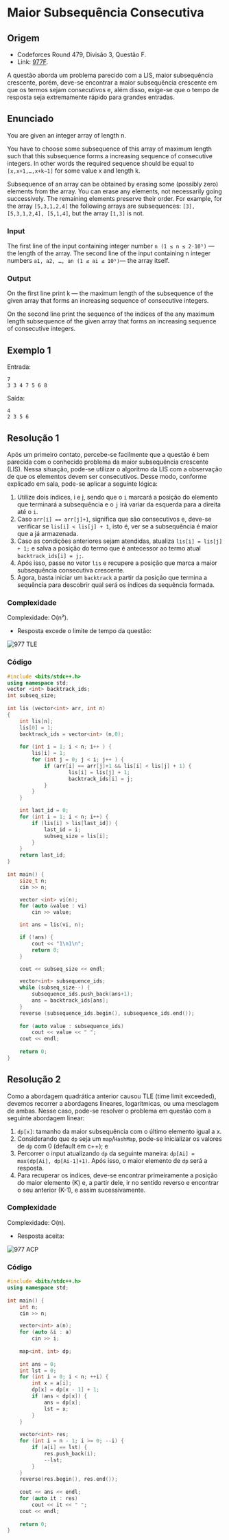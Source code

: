 # Maior Subsequência Consecutiva

## Origem

*   Codeforces Round 479, Divisão 3, Questão F.
*   Link: [977F](https://codeforces.com/contest/977/problem/F).

A questão aborda um problema parecido com a LIS, maior subsequência crescente, porém, deve-se encontrar a maior subsequência crescente em que os termos sejam consecutivos e, além disso, exige-se que o tempo de resposta seja extremamente rápido para grandes entradas.

## Enunciado 

You are given an integer array of length n.

You have to choose some subsequence of this array of maximum length such that this subsequence forms a increasing sequence of consecutive integers. In other words the required sequence should be equal to `[x,x+1,…,x+k−1]` for some value x and length k.

Subsequence of an array can be obtained by erasing some (possibly zero) elements from the array. You can erase any elements, not necessarily going successively. The remaining elements preserve their order. For example, for the array `[5,3,1,2,4]` the following arrays are subsequences: `[3], [5,3,1,2,4], [5,1,4]`, but the array `[1,3]` is not.
 
 
### Input

The first line of the input containing integer number `n (1 ≤ n ≤ 2⋅10⁵)` — the length of the array. The second line of the input containing n integer numbers `a1, a2, …, an (1 ≤ ai ≤ 10⁹)`— the array itself.

### Output 

On the first line print k — the maximum length of the subsequence of the given array that forms an increasing sequence of consecutive integers.

On the second line print the sequence of the indices of the any maximum length subsequence of the given array that forms an increasing sequence of consecutive integers.

## Exemplo 1

Entrada:
```
7
3 3 4 7 5 6 8
```

Saída:
```
4
2 3 5 6 
```

## Resolução 1

Após um primeiro contato, percebe-se facilmente que a questão é bem parecida com o conhecido problema da maior subsequência crescente (LIS). Nessa situação, pode-se utilizar o algoritmo da LIS com a observação de que os elementos devem ser consecutivos. Desse modo, conforme explicado em sala, pode-se aplicar a seguinte lógica:

1. Utilize dois índices, i e j, sendo que o `i` marcará a posição do elemento que terminará a subsequência e o `j` irá variar da esquerda para a direita até o `i`.
2. Caso `arr[i] == arr[j]+1`, significa que são consecutivos e, deve-se verificar se `lis[i] < lis[j] + 1`, isto é, ver se a subsequência é maior que a já armazenada.
3. Caso as condições anteriores sejam atendidas, atualiza `lis[i] = lis[j] + 1;` e salva a posição do termo que é antecessor ao termo atual `backtrack_ids[i] = j;`.
4. Após isso, passe no vetor `lis` e recupere a posição que marca a maior subsequência consecutiva crescente.
5. Agora, basta iniciar um `backtrack` a partir da posição que termina a sequência para descobrir qual será os índices da sequência formada.

### Complexidade

Complexidade: O(n²).

* Resposta excede o limite de tempo da questão:

![977 TLE](img/977F_TLE.jpg)

### Código

```cpp
#include <bits/stdc++.h>
using namespace std;
vector <int> backtrack_ids;
int subseq_size;
 
int lis (vector<int> arr, int n)  
{  
    int lis[n];
    lis[0] = 1;
    backtrack_ids = vector<int> (n,0);  
  
    for (int i = 1; i < n; i++ ) { 
        lis[i] = 1; 
        for (int j = 0; j < i; j++ ) {
            if (arr[i] == arr[j]+1 && lis[i] < lis[j] + 1) {
                    lis[i] = lis[j] + 1;
                    backtrack_ids[i] = j;            
            }
        }   
    }

    int last_id = 0;
    for (int i = 1; i < n; i++) {
        if (lis[i] > lis[last_id]) {
            last_id = i;
            subseq_size = lis[i];
        }
    }
    return last_id;
} 
 
int main() {
    size_t n;
    cin >> n;

    vector <int> vi(n);
    for (auto &value : vi)
        cin >> value;

    int ans = lis(vi, n);

    if (!ans) {
        cout << "1\n1\n";
        return 0;
    }

    cout << subseq_size << endl;

    vector<int> subsequence_ids;
    while (subseq_size--) {
        subsequence_ids.push_back(ans+1);
        ans = backtrack_ids[ans];
    }
    reverse (subsequence_ids.begin(), subsequence_ids.end());
 
    for (auto value : subsequence_ids)
        cout << value << " ";
    cout << endl;
    
    return 0;
}
```

## Resolução 2

Como a abordagem quadrática anterior causou TLE (time limit exceeded), devemos recorrer a abordagens lineares, logarítmicas, ou uma mesclagem de ambas. Nesse caso, pode-se resolver o problema em questão com a seguinte abordagem linear:

1. `dp[x]`: tamanho da maior subsequência com o último elemento igual a x.
2. Considerando que `dp` seja um `map`/`HashMap`, pode-se inicializar os valores de `dp` com 0 (default em c++); e
3. Percorrer o input atualizando `dp` da seguinte maneira: `dp[Ai] = max(dp[Ai], dp[Ai-1]+1)`. Após isso, o maior elemento de `dp` será a resposta.
4. Para recuperar os índices, deve-se encontrar primeiramente a posição do maior elemento (K) e, a partir dele, ir no sentido reverso e encontrar o seu anterior (K-1), e assim sucessivamente.

### Complexidade

Complexidade: O(n).

* Resposta aceita: 

![977 ACP](img/977F_ACP.jpg)


### Código

```cpp
#include <bits/stdc++.h>
using namespace std;
 
int main() {
	int n;
	cin >> n;

	vector<int> a(n);
	for (auto &i : a)
		cin >> i;
	
	map<int, int> dp;
	
	int ans = 0;
	int lst = 0;
	for (int i = 0; i < n; ++i) {
		int x = a[i];
		dp[x] = dp[x - 1] + 1;
		if (ans < dp[x]) {
			ans = dp[x];
			lst = x;
		}
	}
	
	vector<int> res;
	for (int i = n - 1; i >= 0; --i) {
		if (a[i] == lst) {
			res.push_back(i);
			--lst;
		}
	}
	reverse(res.begin(), res.end());
	
	cout << ans << endl;
	for (auto it : res)
		cout << it << " ";
    cout << endl;
	
	return 0;
}
```